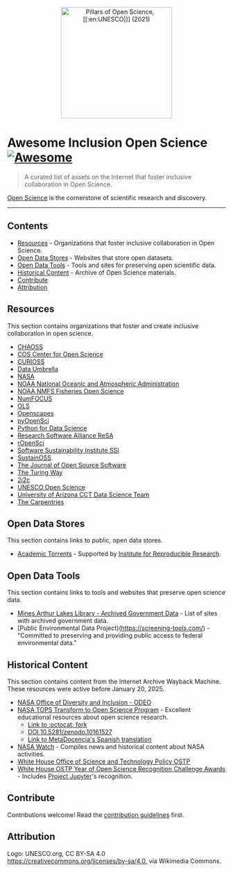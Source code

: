 <div align=center><a title="UNESCO.org, CC BY-SA 4.0 &lt;https://creativecommons.org/licenses/by-sa/4.0&gt;, via Wikimedia Commons" href="https://commons.wikimedia.org/wiki/File:UNESCO-Open_science-pillars-en.png"><img width="256" alt="Pillars of Open Science, [[:en:UNESCO|]] (2021)" src="https://upload.wikimedia.org/wikipedia/commons/thumb/d/d8/UNESCO-Open_science-pillars-en.png/256px-UNESCO-Open_science-pillars-en.png?20230407113230"></a></div>

# Awesome Inclusion Open Science [![Awesome](https://awesome.re/badge.svg)](https://awesome.re)

> A curated list of assets on the Internet that foster inclusive collaboration in Open Science.

[Open Science](https://en.wikipedia.org/wiki/Open_science) is the cornerstone of scientific research and discovery.

---

## Contents

- [Resources](#resources) - Organizations that foster inclusive collaboration in Open Science.
- [Open Data Stores](#open-data-stores) - Websites that store open datasets.
- [Open Data Tools](#open-data-tools) - Tools and sites for preserving open scientific data.
- [Historical Content](#historical-content) - Archive of Open Science materials.
- [Contribute](#contribute)
- [Attribution](#attribution)

## Resources

This section contains organizations that foster and create inclusive collaboration in open science.

- [CHAOSS](https://chaoss.community)
- [COS Center for Open Science](https://www.cos.io/)
- [CURIOSS](https://curioss.org)
- [Data Umbrella](https://www.dataumbrella.org/)
- [NASA](https://https://science.nasa.gov/)
- [NOAA National Oceanic and Atmospheric Administration](https://www.noaa.gov/)
- [NOAA NMFS Fisheries Open Science](https://nmfs-opensci.github.io/)
- [NumFOCUS](https://numfocus.org/)
- [OLS](https://we-are-ols.org/)
- [Openscapes](https://openscapes.org/)
- [pyOpenSci](https://pyopensci.org)
- [Python for Data Science](https://www.python4data.science/)
- [Research Software Alliance ReSA](https://www.researchsoft.org/)
- [rOpenSci](https://ropensci.org/)
- [Software Sustainability Institute SSI](https://www.software.ac.uk/)
- [SustainOSS](https://sustainoss.org)
- [The Journal of Open Source Software](https://joss.theoj.org/)
- [The Turing Way](https://book.the-turing-way.org/)
- [2i2c](https://2i2c.org/)
- [UNESCO Open Science](https://www.unesco.org/en/open-science)
- [University of Arizona CCT Data Science Team](https://datascience.cct.arizona.edu/)
- [The Carpentries](https://carpentries.org/)

## Open Data Stores

This section contains links to public, open data stores.

- [Academic Torrents](https://academictorrents.com/) - Supported by [Institute for Reproducible Research](https://reproducibilityinstitute.org/w/).

## Open Data Tools

This section contains links to tools and websites that preserve open science data.

- [Mines Arthur Lakes Library - Archived Government Data](https://libguides.mines.edu/govinfo/archiveddata) - List of sites with archived government data.
- [Public Environmental Data Project)(https://screening-tools.com/) - "Committed to preserving and providing public access to federal environmental data."

## Historical Content

This section contains content from the Internet Archive Wayback Machine. These resources were active before January 20, 2025.

- [NASA Office of Diversity and Inclusion - ODEO](https://web.archive.org/web/20241203234804/https://www.nasa.gov/odeo/)
- [NASA TOPS Transform to Open Science Program](https://web.archive.org/web/20250117225447/https://science.nasa.gov/open-science/tops/) - Excellent educational resources about open science research.
  - [Link to :octocat: fork](https://github.com/willingc/Transform-to-Open-Science)
  - [DOI 10.5281/zenodo.10161527][2]
  - [Link to MetaDocencia's Spanish translation](https://github.com/MetaDocencia/NASA_TOPS-OS101)
- [NASA Watch](https://nasawatch.com/) - Compiles news and historical content about NASA activities.
- [White House Office of Science and Technology Policy OSTP](https://web.archive.org/web/20250116060814/https://www.whitehouse.gov/ostp/)
- [White House OSTP Year of Open Science Recognition Challenge Awards](https://web.archive.org/web/20250116062759/https://www.whitehouse.gov/ostp/news-updates/2024/03/21/white-house-office-of-science-technology-policy-announces-year-of-open-science-recognition-challenge-winners/) - Includes [Project Jupyter](https://jupyter.org)'s recognition.

## Contribute

Contributions welcome! Read the [contribution guidelines][1] first.

## Attribution

Logo: UNESCO.org, CC BY-SA 4.0 <https://creativecommons.org/licenses/by-sa/4.0>, via Wikimedia Commons.

[1]: contributing.md
[2]: https://doi.org/10.5281/zenodo.10161527
